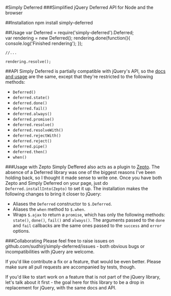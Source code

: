 #Simply Deferred
###Simplified jQuery Deferred API for Node and the browser

##Installation
    npm install simply-deferred


##Usage
    var Deferred = require('simply-deferred').Deferred;    
    var rendering = new Deferred();
    rendering.done(function(){
        console.log('Finished rendering');
    });
    
    //...
    
    rendering.resolve();
    
##API
Simply Deferred is partially compatible with jQuery's API, so the [docs and usage](http://api.jquery.com/category/deferred-object/) are the same, except that they're restricted to the following methods:

* `Deferred()`
* `deferred.state()`
* `deferred.done()`
* `deferred.fail()`
* `deferred.always()`
* `deferred.promise()`
* `deferred.resolve()`
* `deferred.resolveWith()`
* `deferred.rejectWith()`
* `deferred.reject()`
* `deferred.pipe()`
* `deferred.then()`
* `when()`

###Usage with Zepto
Simply Deffered also acts as a plugin to [Zepto](http://zeptojs.com/). The absence of a Deferred library was one of the biggest reasons I've been holding back, so I thought it made sense to write one. Once you have both Zepto and Simply Deferred on your page, just do `Deferred.installInto(Zepto)` to set it up. The installation makes the following changes to bring it closer to jQuery:

* Aliases the `Deferred` constructor to `$.Deferred`.
* Aliases the `when` method to `$.when`.
* Wraps `$.ajax` to return a `promise`, which has only the following methods: `state()`, `done()`, `fail()` and `always()`. The arguments passed to the `done` and `fail` callbacks are the same ones passed to the `success` and `error` options.

###Collaborating
Please feel free to raise issues on github.com/sudhirj/simply-deferred/issues - both obvious bugs or incompatibilities with jQuery are welcome.

If you'd like contribute a fix or a feature, that would be even better. Please make sure all pull requests are accompanied by tests, though. 

If you'd like to start work on a feature that is not part of the jQuery library, let's talk about it first - the goal here for this library to be a drop in replacement for jQuery, with the same docs and API.

